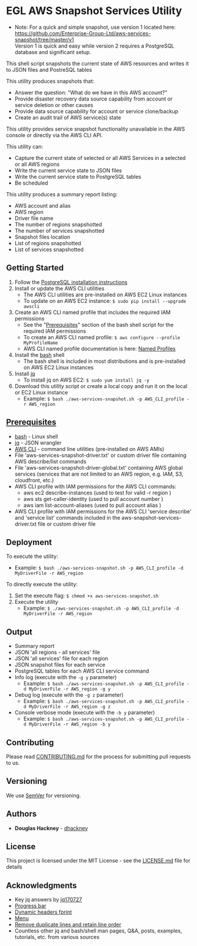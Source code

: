 # EGL AWS Snapshot Services Utility

  * Note: For a quick and simple snapshot, use version 1 located here: https://github.com/Enterprise-Group-Ltd/aws-services-snapshot/tree/master/v1  
          Version 1 is quick and easy while version 2 requires a PostgreSQL database and significant setup.   

This shell script snapshots the current state of AWS resources and writes it to JSON files and PostreSQL tables

This utility produces snapshots that:

* Answer the question: "What do we have in this AWS account?"
* Provide disaster recovery data source capability from account or service deletion or other causes
* Provide data source capability for account or service clone/backup  
* Create an audit trail of AWS service(s) state 

This utility provides service snapshot functionality unavailable in the AWS console or directly via the AWS CLI API. 

This utility can: 

* Capture the current state of selected or all AWS Services in a selected or all AWS regions
* Write the current service state to JSON files 
* Write the current service state to PostgreSQL tables
* Be scheduled 

This utility produces a summary report listing:

* AWS account and alias
* AWS region
* Driver file name
* The number of regions snapshotted
* The number of services snapshotted
* Snapshot files location
* List of regions snapshotted
* List of services snapshotted


## Getting Started

1. Follow the [PostgreSQL installation instructions](https://github.com/Enterprise-Group-Ltd/aws-services-snapshot/blob/master/docs/postgresql-install.md) 
2. Install or update the AWS CLI utilities
    * The AWS CLI utilities are pre-installed on AWS EC2 Linux instances
    * To update on an AWS EC2 instance: `$ sudo pip install --upgrade awscli` 
3. Create an AWS CLI named profile that includes the required IAM permissions 
    * See the "[Prerequisites](#prerequisites)" section of the bash shell script for the required IAM permissions
    * To create an AWS CLI named profile: `$ aws configure --profile MyProfileName`
    * AWS CLI named profile documentation is here: [Named Profiles](http://docs.aws.amazon.com/cli/latest/userguide/cli-multiple-profiles.html)
4. Install the [bash](https://www.gnu.org/software/bash/) shell
    * The bash shell is included in most distributions and is pre-installed on AWS EC2 Linux instances
5. Install [jq](https://github.com/stedolan/jq) 
    * To install jq on AWS EC2: `$ sudo yum install jq -y`
6. Download this utility script or create a local copy and run it on the local or EC2 Linux instance
    * Example: `$ bash ./aws-services-snapshot.sh -p AWS_CLI_profile -r AWS_region`  

## [Prerequisites](#prerequisites)

* [bash](https://www.gnu.org/software/bash/) - Linux shell 
* [jq](https://github.com/stedolan/jq) - JSON wrangler
* [AWS CLI](https://aws.amazon.com/cli/) - command line utilities (pre-installed on AWS AMIs) 
* File 'aws-services-snapshot-driver.txt' or custom driver file containing AWS describe/list commands 
* File 'aws-services-snapshot-driver-global.txt' containing AWS global services (services that are not limited to an AWS region, e.g. IAM, S3, cloudfront, etc.) 
* AWS CLI profile with IAM permissions for the AWS CLI commands:
  * aws ec2 describe-instances (used to test for valid -r region )
  * aws sts get-caller-identity (used to pull account number )
  * aws iam list-account-aliases (used to pull account alias )
* AWS CLI profile with IAM permissions for the AWS CLI 'service describe' and 'service list' commands included in the aws-snapshot-services-driver.txt file or custom driver file 


## Deployment

To execute the utility:

  * Example: `$ bash ./aws-services-snapshot.sh -p AWS_CLI_profile -d MyDriverFile -r AWS_region`  

To directly execute the utility:  

1. Set the execute flag: `$ chmod +x aws-services-snapshot.sh`
2. Execute the utility  
    * Example: `$ ./aws-services-snapshot.sh -p AWS_CLI_profile -d MyDriverFile -r AWS_region`    

## Output

* Summary report 
* JSON 'all regions - all services' file
* JSON 'all services' file for each region
* JSON snapshot files for each service
* PostgreSQL tables for each AWS CLI service command
* Info log (execute with the `-g y` parameter)  
  * Example: `$ bash ./aws-services-snapshot.sh -p AWS_CLI_profile -d MyDriverFile -r AWS_region -g y`  
* Debug log (execute with the `-g z` parameter)  
  * Example: `$ bash ./aws-services-snapshot.sh -p AWS_CLI_profile -d MyDriverFile -r AWS_region -g z`  
* Console verbose mode (execute with the `-b y` parameter)  
  * Example: `$ bash ./aws-services-snapshot.sh -p AWS_CLI_profile -d MyDriverFile -r AWS_region -b y`  

## Contributing

Please read [CONTRIBUTING.md](https://github.com/Enterprise-Group-Ltd/aws-services-snapshot/blob/master/CONTRIBUTING.md) for the process for submitting pull requests to us.

## Versioning

We use [SemVer](http://semver.org/) for versioning. 

## Authors

* **Douglas Hackney** - [dhackney](https://github.com/dhackney)

## License

This project is licensed under the MIT License - see the [LICENSE.md](https://github.com/Enterprise-Group-Ltd/aws-services-snapshot/blob/master/LICENSE) file for details

## Acknowledgments

* Key jq answers by [jq170727](https://stackoverflow.com/users/8379597/jq170727) 
* [Progress bar](https://stackoverflow.com/questions/238073/how-to-add-a-progress-bar-to-a-shell-script)  
* [Dynamic headers fprint](https://stackoverflow.com/questions/5799303/print-a-character-repeatedly-in-bash)
* [Menu](https://stackoverflow.com/questions/30182086/how-to-use-goto-statement-in-shell-script)
* [Remove duplicate lines and retain line order](https://unix.stackexchange.com/questions/30173/how-to-remove-duplicate-lines-inside-a-text-file)
* Countless other jq and bash/shell man pages, Q&A, posts, examples, tutorials, etc. from various sources  

